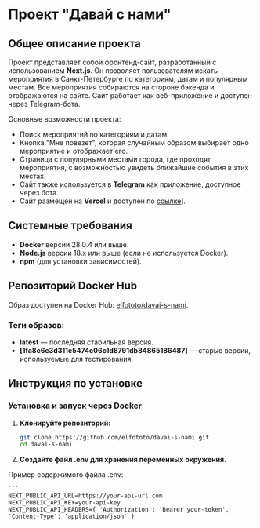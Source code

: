 # Проект "Давай с нами"

## Общее описание проекта

Проект представляет собой фронтенд-сайт, разработанный с использованием **Next.js**. Он позволяет пользователям искать мероприятия в Санкт-Петербурге по категориям, датам и популярным местам. Все мероприятия собираются на стороне бэкенда и отображаются на сайте. Сайт работает как веб-приложение и доступен через Telegram-бота.

Основные возможности проекта:
- Поиск мероприятий по категориям и датам.
- Кнопка "Мне повезет", которая случайным образом выбирает одно мероприятие и отображает его.
- Страница с популярными местами города, где проходят мероприятия, с возможностью увидеть ближайшие события в этих местах.
- Сайт также используется в **Telegram** как приложение, доступное через бота.
- Сайт размещен на **Vercel** и доступен по [ссылке](https://davai-s-nami.vercel.app/)].

## Системные требования

- **Docker** версии 28.0.4 или выше.
- **Node.js** версии 18.x или выше (если не используется Docker).
- **npm** (для установки зависимостей).

## Репозиторий Docker Hub

Образ доступен на Docker Hub: [elfototo/davai-s-nami](https://hub.docker.com/repository/docker/elfototo/davai-s-nami).

### Теги образов:
- **latest** — последняя стабильная версия.
- **[1fa8c6e3d311e5474c06c1d8791db84865186487]** — старые версии, используемые для тестирования.

## Инструкция по установке

### Установка и запуск через Docker

1. **Клонируйте репозиторий:**

   ```bash
   git clone https://github.com/elfototo/davai-s-nami.git
   cd davai-s-nami

2. **Создайте файл .env для хранения переменных окружения.** 

Пример содержимого файла .env:

    ```
    NEXT_PUBLIC_API_URL=https://your-api-url.com
    NEXT_PUBLIC_API_KEY=your-api-key
    NEXT_PUBLIC_API_HEADERS={ 'Authorization': 'Bearer your-token', 'Content-Type': 'application/json' }

